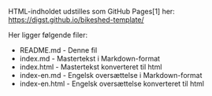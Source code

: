
HTML-indholdet  udstilles som GitHub Pages[1] her: https://digst.github.io/bikeshed-template/

Her ligger følgende filer:
- README.md - Denne fil
- index.md - Mastertekst i Markdown-format 
- index.html - Mastertekst konverteret til html
- index-en.md - Engelsk oversættelse i Markdown-format 
- index-en.html - Engelsk oversættelse konverteret til html
